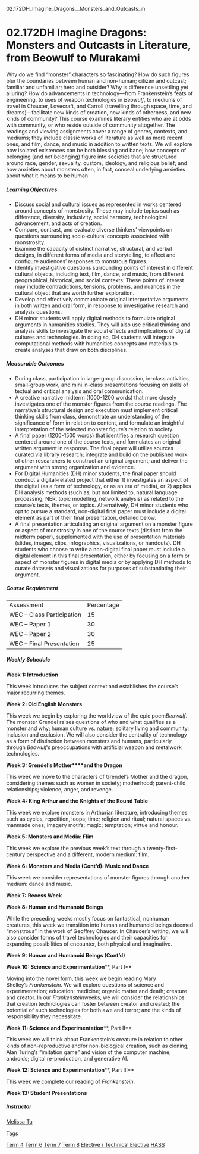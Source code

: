 02.172DH_Imagine_Dragons__Monsters_and_Outcasts_in



02.172DH Imagine Dragons: Monsters and Outcasts in Literature, from Beowulf to Murakami
=======================================================================================

Why do we find “monster” characters so fascinating? How do such figures blur the boundaries between human and non-human; citizen and outcast; familiar and unfamiliar; hero and outsider? Why is difference unsettling yet alluring? How do advancements in technology––from Frankenstein’s feats of engineering, to uses of weapon technologies in *Beowulf*, to mediums of travel in Chaucer, Lovecraft, and Carroll (travelling through space, time, and dreams)––facilitate new kinds of creation, new kinds of otherness, and new kinds of community? This course examines literary entities who are at odds with community, or who reside outside of community altogether. The readings and viewing assignments cover a range of genres, contexts, and mediums; they include classic works of literature as well as more recent ones, and film, dance, and music in addition to written texts. We will explore how isolated existences can be both blessing and bane; how concepts of belonging (and not belonging) figure into societies that are structured around race, gender, sexuality, custom, ideology, and religious belief; and how anxieties about monsters often, in fact, conceal underlying anxieties about what it means to be human.



##### **Learning Objectives**



* Discuss social and cultural issues as represented in works centered around concepts of monstrosity. These may include topics such as difference, diversity, inclusivity, social harmony, technological advancement, and acts of creation.
* Compare, contrast, and evaluate diverse thinkers’ viewpoints on questions surrounding socio-cultural concepts associated with monstrosity.
* Examine the capacity of distinct narrative, structural, and verbal designs, in different forms of media and storytelling, to affect and configure audiences’ responses to monstrous figures.
* Identify investigative questions surrounding points of interest in different cultural objects, including text, film, dance, and music, from different geographical, historical, and social contexts. These points of interest may include contradictions, tensions, problems, and nuances in the cultural object that are worth further exploration.
* Develop and effectively communicate original interpretative arguments, in both written and oral form, in response to investigative research and analysis questions.
* DH minor students will apply digital methods to formulate original arguments in humanities studies. They will also use critical thinking and analysis skills to investigate the social effects and implications of digital cultures and technologies. In doing so, DH students will integrate computational methods with humanities concepts and materials to create analyses that draw on both disciplines.


##### **Measurable Outcomes**



* During class, participation in large-group discussion, in-class activities, small-group work, and mini in-class presentations focusing on skills of textual and critical analysis and oral communication.
* A creative narrative midterm (1000-1200 words) that more closely investigates one of the monster figures from the course readings. The narrative’s structural design and execution must implement critical thinking skills from class, demonstrate an understanding of the significance of form in relation to content, and formulate an insightful interpretation of the selected monster figure’s relation to society.
* A final paper (1200-1500 words) that identifies a research question centered around one of the course texts, and formulates an original written argument in response. The final paper will utilize sources curated via library research; integrate and build on the published work of other researchers to construct an original argument; and deliver the argument with strong organization and evidence.
* For Digital Humanities (DH) minor students, the final paper should conduct a digital-related project that either 1) investigates an aspect of the digital (as a form of technology, or as an era of media), or 2) applies DH analysis methods (such as, but not limited to, natural language processing, NER, topic modelling, network analysis) as related to the course’s texts, themes, or topics. Alternatively, DH minor students who opt to pursue a standard, non-digital final paper must include a digital element as part of their final presentation, detailed below.
* A final presentation articulating an original argument on a monster figure or aspect of monstrosity in one of the course texts (distinct from the midterm paper), supplemented with the use of presentation materials (slides, images, clips, infographics, visualizations, or handouts). DH students who choose to write a non-digital final paper must include a digital element in this final presentation, either by focusing on a form or aspect of monster figures in digital media or by applying DH methods to curate datasets and visualizations for purposes of substantiating their argument.


##### **Course Requirement**



|  |  |
| --- | --- |
| Assessment | Percentage |
| WEC – Class Participation | 15 |
| WEC – Paper 1 | 30 |
| WEC – Paper 2 | 30 |
| WEC – Final Presentation | 25 |



##### **Weekly Schedule**



**Week 1: Introduction**



This week introduces the subject context and establishes the course’s major recurring themes.



**Week 2: Old English Monsters**



This week we begin by exploring the worldview of the epic poem*Beowulf*. The monster Grendel raises questions of who and what qualifies as a monster and why; human culture vs. nature; solitary living and community; inclusion and exclusion. We will also consider the centrality of technology as a form of distinction between monsters and humans, particularly through *Beowulf*’s preoccupations with artificial weapon and metalwork technologies.



**Week 3: Grendel’s Mother****and the Dragon**



This week we move to the characters of Grendel’s Mother and the dragon, considering themes such as women in society; motherhood; parent-child relationships; violence, anger, and revenge.



**Week 4:** **King Arthur and the Knights of the Round Table**



This week we explore monsters in Arthurian literature, introducing themes such as cycles, repetition, loops; time; religion and ritual; natural spaces vs. manmade ones; imagery motifs; magic; temptation; virtue and honour.



**Week 5: Monsters and Media: Flim**



This week we explore the previous week’s text through a twenty-first-century perspective and a different, modern medium: film.



**Week 6:** **Monsters and Media (Cont’d): Music and Dance**



This week we consider representations of monster figures through another medium: dance and music.



**Week 7:** **Recess Week**



**Week 8:** **Human and Humanoid Beings**



While the preceding weeks mostly focus on fantastical, nonhuman creatures, this week we transition into human and humanoid beings deemed “monstrous” in the work of Geoffrey Chaucer. In Chaucer’s writing, we will also consider forms of travel technologies and their capacities for expanding possibilities of encounter, both physical and imaginative.



**Week 9:** **Human and Humanoid Beings (Cont’d)**



**Week 10: Science and Experimentation****, Part I**



Moving into the novel form, this week we begin reading Mary Shelley’s *Frankenstein*. We will explore questions of science and experimentation; education; medicine; organic matter and death; creature and creator. In our *Frankenstein*weeks, we will consider the relationships that creation technologies can foster between creator and created; the potential of such technologies for both awe and terror; and the kinds of responsibility they necessitate.



**Week 11: Science and Experimentation****, Part II**



This week we will think about Frankenstein’s creature in relation to other kinds of non-reproductive and/or non-biological creation, such as cloning; Alan Turing’s “imitation game” and vision of the computer machine; androids; digital re-production, and generative AI.



**Week 12: Science and Experimentation****, Part III**



This week we complete our reading of *Frankenstein*.



**Week 13: Student Presentations**



##### **Instructor**



[Melissa Tu](/profile/melissa-tu-shao-hsuan/)

Tags

[Term 4](/education/undergraduate/courses/?course-term=857)
[Term 6](/education/undergraduate/courses/?course-term=859)
[Term 7](/education/undergraduate/courses/?course-term=860)
[Term 8](/education/undergraduate/courses/?course-term=861)
[Elective / Technical Elective](/education/undergraduate/courses/?course-type=853)
[HASS](/education/undergraduate/courses/?pillar-cluster=56)

